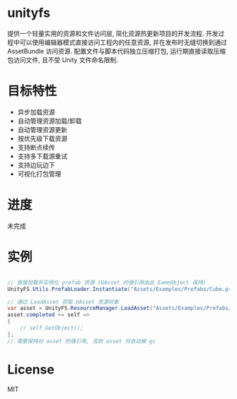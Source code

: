 # unityfs

提供一个轻量实用的资源和文件访问层, 简化资源热更新项目的开发流程. 
开发过程中可以使用编辑器模式直接访问工程内的任意资源, 并在发布时无缝切换到通过 AssetBundle 访问资源.
配置文件与脚本代码独立压缩打包, 运行期直接读取压缩包访问文件, 且不受 Unity 文件命名限制.

# 目标特性
* 异步加载资源
* 自动管理资源加载/卸载
* 自动管理资源更新
* 按优先级下载资源
* 支持断点续传
* 支持多下载源重试
* 支持边玩边下
* 可视化打包管理

# 进度
未完成

# 实例

```csharp

// 直接加载并实例化 prefab 资源 (UAsset 的强引用由此 GameObject 保持)
UnityFS.Utils.PrefabLoader.Instantiate("Assets/Examples/Prefabs/Cube.prefab");

// 通过 LoadAsset 获取 UAsset 资源对象
var asset = UnityFS.ResourceManager.LoadAsset("Assets/Examples/Prefabs/TestMaterial.material");
asset.completed += self =>
{
    // self.GetObject();
};
// 需要保持对 asset 的强引用, 否则 asset 将自动被 gc

```

# License
MIT
